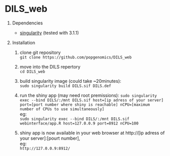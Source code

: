 # DILS_web

1. Dependencies
	- [singularity](https://sylabs.io/docs/) (tested with 3.1.1) 
	
2. Installation
	1. clone git repository  
	`git clone https://github.com/popgenomics/DILS_web`  

	2. move into the DILS repertory  
	`cd DILS_web`  
		
	3. build singularity image (could take ~20minutes):  
	`sudo singularity build DILS.sif DILS.def`  
	
	4. run the shiny app (may need root premissions):
	`sudo singularity exec --bind DILS/:/mnt DILS.sif host=[ip adress of your server] port=[port number where shiny is reachable] nCPU=[maximum number of CPUs to use simultaneously]`  
	 eg:  
	`sudo singularity exec --bind DILS/:/mnt DILS.sif webinterface/app.R host=127.0.0.9 port=8912 nCPU=100`
	
	5. shiny app is now available in your web browser at http://[ip adress of your server]:[pourt number],  
	eg:  
	`http://127.0.0.9:8912/`

